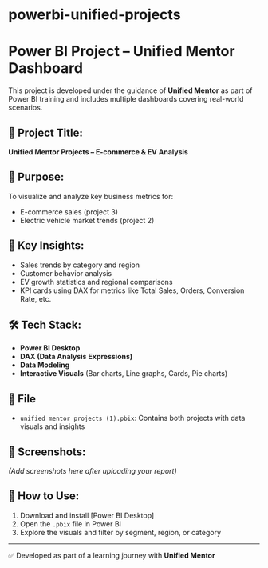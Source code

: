 # powerbi-unified-projects
# Power BI Project – Unified Mentor Dashboard

This project is developed under the guidance of **Unified Mentor** as part of Power BI training and includes multiple dashboards covering real-world scenarios.

## 📁 Project Title:
**Unified Mentor Projects – E-commerce & EV Analysis**

## 🎯 Purpose:
To visualize and analyze key business metrics for:
- E-commerce sales (project 3)
- Electric vehicle market trends (project 2)

## 🧠 Key Insights:
- Sales trends by category and region
- Customer behavior analysis
- EV growth statistics and regional comparisons
- KPI cards using DAX for metrics like Total Sales, Orders, Conversion Rate, etc.

## 🛠️ Tech Stack:
- **Power BI Desktop**
- **DAX (Data Analysis Expressions)**
- **Data Modeling**
- **Interactive Visuals** (Bar charts, Line graphs, Cards, Pie charts)

## 📂 File
- `unified mentor projects (1).pbix`: Contains both projects with data visuals and insights

## 📸 Screenshots:
_(Add screenshots here after uploading your report)_

## 🚀 How to Use:
1. Download and install [Power BI Desktop]
2. Open the `.pbix` file in Power BI
3. Explore the visuals and filter by segment, region, or category

---

✅ Developed as part of a learning journey with **Unified Mentor**
